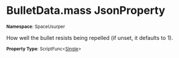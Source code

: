 # BulletData.mass JsonProperty

<small>**Namespace**: SpaceUsurper</small>

How well the bullet resists being repelled (if unset, it defaults to 1).

<small>**Property Type**: ScriptFunc&lt;[Single](https://docs.microsoft.com/en-us/dotnet/api/system.single?view=netframework-4.5)&gt;</small>

